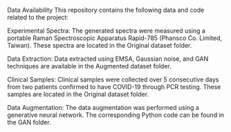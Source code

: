 Data Availability
This repository contains the following data and code related to the project:

Experimental Spectra: 
The generated spectra were measured using a portable Raman Spectroscopic Apparatus Rapid-785 (Phansco Co. Limited, Taiwan).
These spectra are located in the Original dataset folder.

Data Extraction:
Data extracted using EMSA, Gaussian noise, and GAN techniques are available in the Augmented dataset folder.

Clinical Samples:
Clinical samples were collected over 5 consecutive days from two patients confirmed to have COVID-19 through PCR testing.
These samples are located in the Original dataset folder.

Data Augmentation:
The data augmentation was performed using a generative neural network.
The corresponding Python code can be found in the GAN folder.
